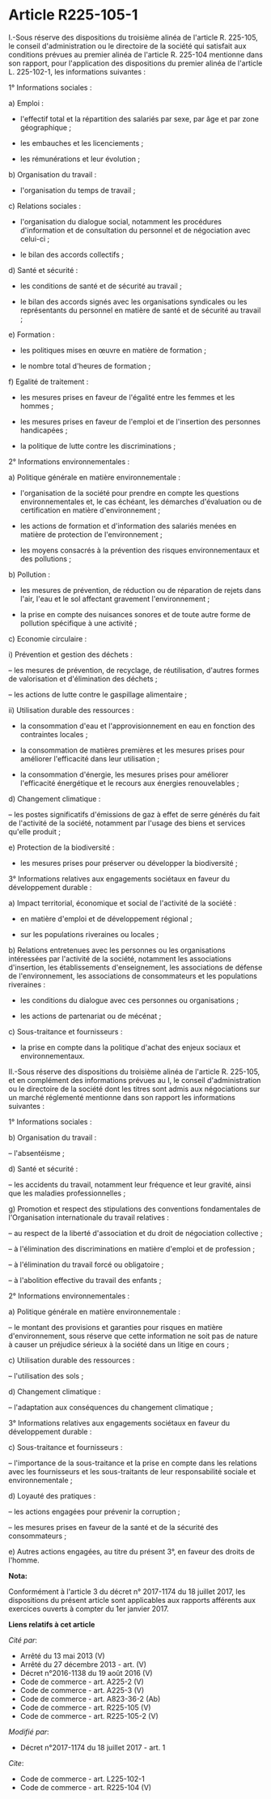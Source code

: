 # Article R225-105-1

I.-Sous réserve des dispositions du troisième alinéa de l'article R. 225-105, le conseil d'administration ou le directoire de
la société qui satisfait aux conditions prévues au premier alinéa de l'article R. 225-104 mentionne dans son rapport, pour
l'application des dispositions du premier alinéa de l'article L. 225-102-1, les informations suivantes :

1° Informations sociales :

a) Emploi :

- l'effectif total et la répartition des salariés par sexe, par âge et par zone géographique ;

- les embauches et les licenciements ;

- les rémunérations et leur évolution ;

b) Organisation du travail :

- l'organisation du temps de travail ;

c) Relations sociales :

- l'organisation du dialogue social, notamment les procédures d'information et de consultation du personnel et de négociation
avec celui-ci ;

- le bilan des accords collectifs ;

d) Santé et sécurité :

- les conditions de santé et de sécurité au travail ;

- le bilan des accords signés avec les organisations syndicales ou les représentants du personnel en matière de santé et de
sécurité au travail ;

e) Formation :

- les politiques mises en œuvre en matière de formation ;

- le nombre total d'heures de formation ;

f) Egalité de traitement :

- les mesures prises en faveur de l'égalité entre les femmes et les hommes ;

- les mesures prises en faveur de l'emploi et de l'insertion des personnes handicapées ;

- la politique de lutte contre les discriminations ;

2° Informations environnementales :

a) Politique générale en matière environnementale :

- l'organisation de la société pour prendre en compte les questions environnementales et, le cas échéant, les démarches
d'évaluation ou de certification en matière d'environnement ;

- les actions de formation et d'information des salariés menées en matière de protection de l'environnement ;

- les moyens consacrés à la prévention des risques environnementaux et des pollutions ;

b) Pollution :

- les mesures de prévention, de réduction ou de réparation de rejets dans l'air, l'eau et le sol affectant gravement
l'environnement ;

- la prise en compte des nuisances sonores et de toute autre forme de pollution spécifique à une activité ;

c) Economie circulaire :

i) Prévention et gestion des déchets :

– les mesures de prévention, de recyclage, de réutilisation, d'autres formes de valorisation et d'élimination des déchets ;

– les actions de lutte contre le gaspillage alimentaire ;

ii) Utilisation durable des ressources :

- la consommation d'eau et l'approvisionnement en eau en fonction des contraintes locales ;

- la consommation de matières premières et les mesures prises pour améliorer l'efficacité dans leur utilisation ;

- la consommation d'énergie, les mesures prises pour améliorer l'efficacité énergétique et le recours aux énergies
renouvelables ;

d) Changement climatique :

– les postes significatifs d'émissions de gaz à effet de serre générés du fait de l'activité de la société, notamment par
l'usage des biens et services qu'elle produit ;

e) Protection de la biodiversité :

- les mesures prises pour préserver ou développer la biodiversité ;

3° Informations relatives aux engagements sociétaux en faveur du développement durable :

a) Impact territorial, économique et social de l'activité de la société :

- en matière d'emploi et de développement régional ;

- sur les populations riveraines ou locales ;

b) Relations entretenues avec les personnes ou les organisations intéressées par l'activité de la société, notamment les
associations d'insertion, les établissements d'enseignement, les associations de défense de l'environnement, les associations
de consommateurs et les populations riveraines :

- les conditions du dialogue avec ces personnes ou organisations ;

- les actions de partenariat ou de mécénat ;

c) Sous-traitance et fournisseurs :

- la prise en compte dans la politique d'achat des enjeux sociaux et environnementaux.

II.-Sous réserve des dispositions du troisième alinéa de l'article R. 225-105, et en complément des informations prévues au
I, le conseil d'administration ou le directoire de la société dont les titres sont admis aux négociations sur un marché
réglementé mentionne dans son rapport les informations suivantes :

1° Informations sociales :

b) Organisation du travail :

– l'absentéisme ;

d) Santé et sécurité :

– les accidents du travail, notamment leur fréquence et leur gravité, ainsi que les maladies professionnelles ;

g) Promotion et respect des stipulations des conventions fondamentales de l'Organisation internationale du travail
relatives :

– au respect de la liberté d'association et du droit de négociation collective ;

– à l'élimination des discriminations en matière d'emploi et de profession ;

– à l'élimination du travail forcé ou obligatoire ;

– à l'abolition effective du travail des enfants ;

2° Informations environnementales :

a) Politique générale en matière environnementale :

– le montant des provisions et garanties pour risques en matière d'environnement, sous réserve que cette information ne soit
pas de nature à causer un préjudice sérieux à la société dans un litige en cours ;

c) Utilisation durable des ressources :

– l'utilisation des sols ;

d) Changement climatique :

– l'adaptation aux conséquences du changement climatique ;

3° Informations relatives aux engagements sociétaux en faveur du développement durable :

c) Sous-traitance et fournisseurs :

– l'importance de la sous-traitance et la prise en compte dans les relations avec les fournisseurs et les sous-traitants de
leur responsabilité sociale et environnementale ;

d) Loyauté des pratiques :

– les actions engagées pour prévenir la corruption ;

– les mesures prises en faveur de la santé et de la sécurité des consommateurs ;

e) Autres actions engagées, au titre du présent 3°, en faveur des droits de l'homme.

**Nota:**

Conformément à l'article 3 du décret n° 2017-1174 du 18 juillet 2017, les dispositions du présent article sont applicables
aux rapports afférents aux exercices ouverts à compter du 1er janvier 2017.

**Liens relatifs à cet article**

_Cité par_:

  - Arrêté du 13 mai 2013 (V)
  - Arrêté du 27 décembre 2013 - art. (V)
  - Décret n°2016-1138 du 19 août 2016 (V)
  - Code de commerce - art. A225-2 (V)
  - Code de commerce - art. A225-3 (V)
  - Code de commerce - art. A823-36-2 (Ab)
  - Code de commerce - art. R225-105 (V)
  - Code de commerce - art. R225-105-2 (V)

_Modifié par_:

  - Décret n°2017-1174 du 18 juillet 2017 - art. 1

_Cite_:

  - Code de commerce - art. L225-102-1
  - Code de commerce - art. R225-104 (V)
